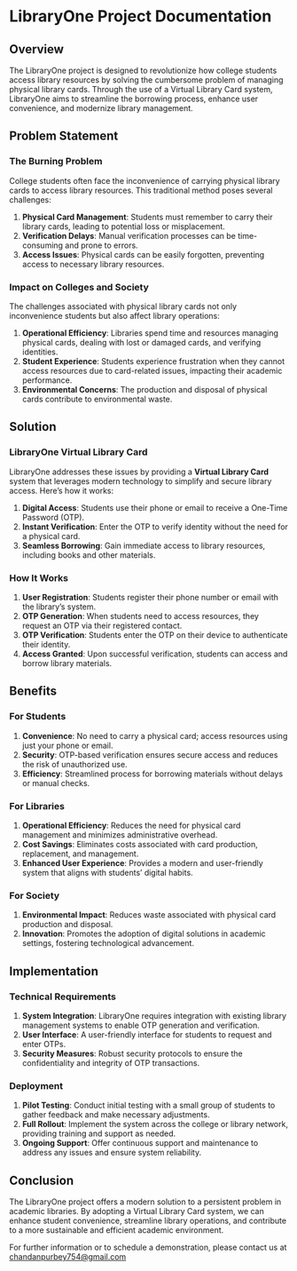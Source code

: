 # LibraryOne Project Documentation

## Overview

The LibraryOne project is designed to revolutionize how college students access library resources by solving the cumbersome problem of managing physical library cards. Through the use of a Virtual Library Card system, LibraryOne aims to streamline the borrowing process, enhance user convenience, and modernize library management.

## Problem Statement

### The Burning Problem

College students often face the inconvenience of carrying physical library cards to access library resources. This traditional method poses several challenges:

1. **Physical Card Management**: Students must remember to carry their library cards, leading to potential loss or misplacement.
2. **Verification Delays**: Manual verification processes can be time-consuming and prone to errors.
3. **Access Issues**: Physical cards can be easily forgotten, preventing access to necessary library resources.

### Impact on Colleges and Society

The challenges associated with physical library cards not only inconvenience students but also affect library operations:

1. **Operational Efficiency**: Libraries spend time and resources managing physical cards, dealing with lost or damaged cards, and verifying identities.
2. **Student Experience**: Students experience frustration when they cannot access resources due to card-related issues, impacting their academic performance.
3. **Environmental Concerns**: The production and disposal of physical cards contribute to environmental waste.

## Solution

### LibraryOne Virtual Library Card

LibraryOne addresses these issues by providing a **Virtual Library Card** system that leverages modern technology to simplify and secure library access. Here’s how it works:

1. **Digital Access**: Students use their phone or email to receive a One-Time Password (OTP).
2. **Instant Verification**: Enter the OTP to verify identity without the need for a physical card.
3. **Seamless Borrowing**: Gain immediate access to library resources, including books and other materials.

### How It Works

1. **User Registration**: Students register their phone number or email with the library’s system.
2. **OTP Generation**: When students need to access resources, they request an OTP via their registered contact.
3. **OTP Verification**: Students enter the OTP on their device to authenticate their identity.
4. **Access Granted**: Upon successful verification, students can access and borrow library materials.

## Benefits

### For Students

1. **Convenience**: No need to carry a physical card; access resources using just your phone or email.
2. **Security**: OTP-based verification ensures secure access and reduces the risk of unauthorized use.
3. **Efficiency**: Streamlined process for borrowing materials without delays or manual checks.

### For Libraries

1. **Operational Efficiency**: Reduces the need for physical card management and minimizes administrative overhead.
2. **Cost Savings**: Eliminates costs associated with card production, replacement, and management.
3. **Enhanced User Experience**: Provides a modern and user-friendly system that aligns with students’ digital habits.

### For Society

1. **Environmental Impact**: Reduces waste associated with physical card production and disposal.
2. **Innovation**: Promotes the adoption of digital solutions in academic settings, fostering technological advancement.

## Implementation

### Technical Requirements

1. **System Integration**: LibraryOne requires integration with existing library management systems to enable OTP generation and verification.
2. **User Interface**: A user-friendly interface for students to request and enter OTPs.
3. **Security Measures**: Robust security protocols to ensure the confidentiality and integrity of OTP transactions.

### Deployment

1. **Pilot Testing**: Conduct initial testing with a small group of students to gather feedback and make necessary adjustments.
2. **Full Rollout**: Implement the system across the college or library network, providing training and support as needed.
3. **Ongoing Support**: Offer continuous support and maintenance to address any issues and ensure system reliability.

## Conclusion

The LibraryOne project offers a modern solution to a persistent problem in academic libraries. By adopting a Virtual Library Card system, we can enhance student convenience, streamline library operations, and contribute to a more sustainable and efficient academic environment.

For further information or to schedule a demonstration, please contact us at chandanpurbey754@gmail.com
